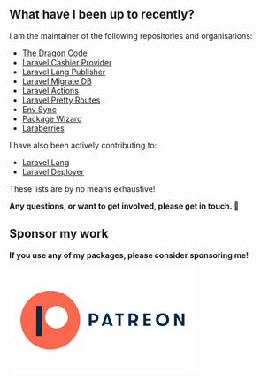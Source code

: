 ## What have I been up to recently?

I am the maintainer of the following repositories and organisations:

* [The Dragon Code](https://github.com/TheDragonCode)
* [Laravel Cashier Provider](https://github.com/cashier-provider)
* [Laravel Lang Publisher](https://github.com/andrey-helldar/laravel-lang-publisher)
* [Laravel Migrate DB](https://github.com/TheDragonCode/migrate-db)
* [Laravel Actions](https://github.com/TheDragonCode/laravel-actions)
* [Laravel Pretty Routes](https://github.com/TheDragonCode/pretty-routes)
* [Env Sync](https://github.com/TheDragonCode/env-sync-laravel)
* [Package Wizard](https://github.com/andrey-helldar/package-wizard)
* [Laraberries](https://github.com/Laraberries)

I have also been actively contributing to:

* [Laravel Lang](https://github.com/Laravel-Lang/lang)
* [Laravel Deployer](https://github.com/lorisleiva/laravel-deployer)

These lists are by no means exhaustive!

**Any questions, or want to get involved, please get in touch. 🐘**

## Sponsor my work

**If you use any of my packages, please consider sponsoring me!**

<a href="https://patreon.com/andrey_helldar" target="_blank"><img alt="patreon" src="/.github/images/patreon.png"></a>
